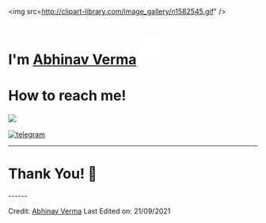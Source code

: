 <img src=http://clipart-library.com/image_gallery/n1582545.gif" />
<h1>I'm <a href="https://github.com/abhinavftp98">Abhinav Verma<a><img src="https://github.com/Kathryn-Jie/Kathryn-Jie/blob/main/wave.gif" width="60px"/></h1>
<h1>How to reach me!
</h1>
<p>
<a href="mailto: abhinavftp98@gmail.com" target="blank"><img align="center" src="https://img.shields.io/badge/abhinavftp98@gmail.com-D14836?style=for-the-badge&logo=gmail&logoColor=white" /></a>    &nbsp;&nbsp;&nbsp;      
</p>
<p>
    <a href="https://t.me/AbhinavVermabest" target="blank"><img align="center"
           src="https://www.drupal.org/files/project-images/telegram-logo-11.png" alt="telegram" width="100px" /></a>
</p>
<hr>
<h1>Thank You! 🤵 </h1>
------
    
Credit: [Abhinav Verma](https://github.com/abhinavftp98)
Last Edited on: 21/09/2021


